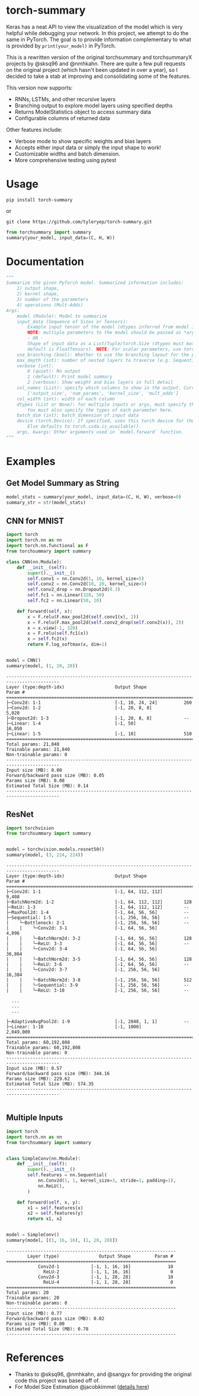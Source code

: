 # torch-summary

Keras has a neat API to view the visualization of the model which is very helpful while debugging your network. In this project, we attempt to do the same in PyTorch. The goal is to provide information complementary to what is provided by `print(your_model)` in PyTorch.

This is a rewritten version of the original torchsummary and torchsummaryX projects by @sksq96 and @nmhkahn.
There are quite a few pull requests on the original project (which hasn't been updated in over a year), so I decided to take a stab at improving and consolidating some of the features.

This version now supports:
- RNNs, LSTMs, and other recursive layers
- Branching output to explore model layers using specified depths
- Returns ModelStatistics object to access summary data
- Configurable columns of returned data

Other features include:
- Verbose mode to show specific weights and bias layers
- Accepts either input data or simply the input shape to work!
- Customizable widths and batch dimension.
- More comprehensive testing using pytest


# Usage
`pip install torch-summary`

or

`git clone https://github.com/tyleryep/torch-summary.git`


```python
from torchsummary import summary
summary(your_model, input_data=(C, H, W))
```

# Documentation
```python
"""
Summarize the given PyTorch model. Summarized information includes:
    1) output shape,
    2) kernel shape,
    3) number of the parameters
    4) operations (Mult-Adds)
Args:
    model (Module): Model to summarize
    input_data (Sequence of Sizes or Tensors):
        Example input tensor of the model (dtypes inferred from model input).
        NOTE: multiple parameters to the model should be passed as *args, NOT as a List.
        - OR -
        Shape of input data as a List/Tuple/torch.Size (dtypes must match model input,
        default is FloatTensors). NOTE: For scalar parameters, use torch.Size([]).
    use_branching (bool): Whether to use the branching layout for the printed output.
    max_depth (int): number of nested layers to traverse (e.g. Sequentials)
    verbose (int):
        0 (quiet): No output
        1 (default): Print model summary
        2 (verbose): Show weight and bias layers in full detail
    col_names (List): specify which columns to show in the output. Currently supported:
        ['output_size', 'num_params', 'kernel_size', 'mult_adds']
    col_width (int): width of each column
    dtypes (List or None): for multiple inputs or args, must specify the size of both inputs.
        You must also specify the types of each parameter here.
    batch_dim (int): batch_dimension of input data
    device (torch.Device): If specified, uses this torch device for the model and model's input.
        Else defaults to torch.cuda.is_available().
    args, kwargs: Other arguments used in `model.forward` function.
"""
```


# Examples
## Get Model Summary as String
```python
model_stats = summary(your_model, input_data=(C, H, W), verbose=0)
summary_str = str(model_stats)
```

## CNN for MNIST

```python
import torch
import torch.nn as nn
import torch.nn.functional as F
from torchsummary import summary

class CNN(nn.Module):
    def __init__(self):
        super().__init__()
        self.conv1 = nn.Conv2d(1, 10, kernel_size=5)
        self.conv2 = nn.Conv2d(10, 20, kernel_size=5)
        self.conv2_drop = nn.Dropout2d(0.3)
        self.fc1 = nn.Linear(320, 50)
        self.fc2 = nn.Linear(50, 10)

    def forward(self, x):
        x = F.relu(F.max_pool2d(self.conv1(x), 2))
        x = F.relu(F.max_pool2d(self.conv2_drop(self.conv2(x)), 2))
        x = x.view(-1, 320)
        x = F.relu(self.fc1(x))
        x = self.fc2(x)
        return F.log_softmax(x, dim=1)


model = CNN()
summary(model, (1, 28, 28))
```


```
------------------------------------------------------------------------------------------
Layer (type:depth-idx)                   Output Shape              Param #
==========================================================================================
├─Conv2d: 1-1                            [-1, 10, 24, 24]          260
├─Conv2d: 1-2                            [-1, 20, 8, 8]            5,020
├─Dropout2d: 1-3                         [-1, 20, 8, 8]            --
├─Linear: 1-4                            [-1, 50]                  16,050
├─Linear: 1-5                            [-1, 10]                  510
==========================================================================================
Total params: 21,840
Trainable params: 21,840
Non-trainable params: 0
------------------------------------------------------------------------------------------
Input size (MB): 0.00
Forward/backward pass size (MB): 0.05
Params size (MB): 0.08
Estimated Total Size (MB): 0.14
------------------------------------------------------------------------------------------
```


## ResNet

```python
import torchvision
from torchsummary import summary


model = torchvision.models.resnet50()
summary(model, (3, 224, 224))
```


```
------------------------------------------------------------------------------------------
Layer (type:depth-idx)                   Output Shape              Param #
==========================================================================================
├─Conv2d: 1-1                            [-1, 64, 112, 112]        9,408
├─BatchNorm2d: 1-2                       [-1, 64, 112, 112]        128
├─ReLU: 1-3                              [-1, 64, 112, 112]        --
├─MaxPool2d: 1-4                         [-1, 64, 56, 56]          --
├─Sequential: 1-5                        [-1, 256, 56, 56]         --
|    └─Bottleneck: 2-1                   [-1, 256, 56, 56]         --
|    |    └─Conv2d: 3-1                  [-1, 64, 56, 56]          4,096
|    |    └─BatchNorm2d: 3-2             [-1, 64, 56, 56]          128
|    |    └─ReLU: 3-3                    [-1, 64, 56, 56]          --
|    |    └─Conv2d: 3-4                  [-1, 64, 56, 56]          36,864
|    |    └─BatchNorm2d: 3-5             [-1, 64, 56, 56]          128
|    |    └─ReLU: 3-6                    [-1, 64, 56, 56]          --
|    |    └─Conv2d: 3-7                  [-1, 256, 56, 56]         16,384
|    |    └─BatchNorm2d: 3-8             [-1, 256, 56, 56]         512
|    |    └─Sequential: 3-9              [-1, 256, 56, 56]         --
|    |    └─ReLU: 3-10                   [-1, 256, 56, 56]         --

  ...
  ...
  ...

├─AdaptiveAvgPool2d: 1-9                 [-1, 2048, 1, 1]          --
├─Linear: 1-10                           [-1, 1000]                2,049,000
==========================================================================================
Total params: 60,192,808
Trainable params: 60,192,808
Non-trainable params: 0
------------------------------------------------------------------------------------------
Input size (MB): 0.57
Forward/backward pass size (MB): 344.16
Params size (MB): 229.62
Estimated Total Size (MB): 574.35
------------------------------------------------------------------------------------------


```


## Multiple Inputs

```python
import torch
import torch.nn as nn
from torchsummary import summary


class SimpleConv(nn.Module):
    def __init__(self):
        super().__init__()
        self.features = nn.Sequential(
            nn.Conv2d(1, 1, kernel_size=3, stride=1, padding=1),
            nn.ReLU(),
        )

    def forward(self, x, y):
        x1 = self.features(x)
        x2 = self.features(y)
        return x1, x2


model = SimpleConv()
summary(model, [(1, 16, 16), (1, 28, 28)])
```


```
----------------------------------------------------------------
        Layer (type)               Output Shape         Param #
================================================================
            Conv2d-1            [-1, 1, 16, 16]              10
              ReLU-2            [-1, 1, 16, 16]               0
            Conv2d-3            [-1, 1, 28, 28]              10
              ReLU-4            [-1, 1, 28, 28]               0
================================================================
Total params: 20
Trainable params: 20
Non-trainable params: 0
----------------------------------------------------------------
Input size (MB): 0.77
Forward/backward pass size (MB): 0.02
Params size (MB): 0.00
Estimated Total Size (MB): 0.78
----------------------------------------------------------------
```

# References
- Thanks to @sksq96, @nmhkahn, and @sangyx for providing the original code this project was based off of.
- For Model Size Estimation @jacobkimmel ([details here](https://github.com/sksq96/pytorch-summary/pull/21))

